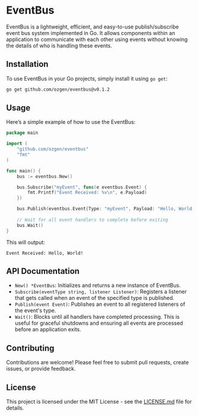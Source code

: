 
# EventBus

EventBus is a lightweight, efficient, and easy-to-use publish/subscribe event bus system implemented in Go. It allows components within an application to communicate with each other using events without knowing the details of who is handling these events.

## Installation

To use EventBus in your Go projects, simply install it using `go get`:

```bash
go get github.com/ozgen/eventbus@v0.1.2
```

## Usage

Here’s a simple example of how to use the EventBus:

```go
package main

import (
    "github.com/ozgen/eventbus"
    "fmt"
)

func main() {
    bus := eventbus.New()

    bus.Subscribe("myEvent", func(e eventbus.Event) {
        fmt.Printf("Event Received: %v\n", e.Payload)
    })

    bus.Publish(eventbus.Event{Type: "myEvent", Payload: "Hello, World!"})
    
    // Wait for all event handlers to complete before exiting
    bus.Wait()
}
```

This will output:

```
Event Received: Hello, World!
```

## API Documentation

- `New() *EventBus`: Initializes and returns a new instance of EventBus.
- `Subscribe(eventType string, listener Listener)`: Registers a listener that gets called when an event of the specified type is published.
- `Publish(event Event)`: Publishes an event to all registered listeners of the event's type.
- `Wait()`: Blocks until all handlers have completed processing. This is useful for graceful shutdowns and ensuring all events are processed before an application exits.

## Contributing

Contributions are welcome! Please feel free to submit pull requests, create issues, or provide feedback.

## License

This project is licensed under the MIT License - see the [LICENSE.md](LICENSE) file for details.
